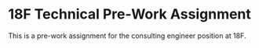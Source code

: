 # 18F Technical Pre-Work Assignment

This is a pre-work assignment for the consulting engineer position at 18F.

